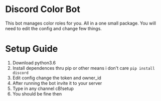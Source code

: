 # Discord Color Bot
This bot manages color roles for you. All in a one small package.
You will need to edit the config and change few things.

# Setup Guide
1. Download python3.6
2. Install dependences thru pip or other means i don't care 
  ```pip install discord```
3. Edit config change the token and owner_id
4. After running the bot invite it to your server
5. Type in any channel cB!setup
6. You should be fine then
